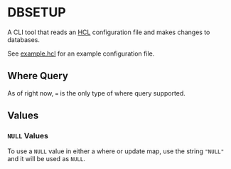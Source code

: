 # DBSETUP

A CLI tool that reads an [HCL](https://github.com/hashicorp/hcl) configuration file and makes changes to databases.

See [example.hcl](example.hcl) for an example configuration file.

## Where Query

As of right now, `=` is the only type of where query supported.

## Values

### `NULL` Values

To use a `NULL` value in either a where or update map, use the string `"NULL"` and it will be used as `NULL`.
